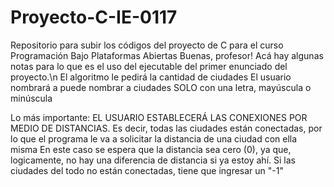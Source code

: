 # Proyecto-C-IE-0117
Repositorio para subir los códigos del proyecto de C para el curso Programación Bajo Plataformas Abiertas
Buenas, profesor! 
Acá hay algunas notas para lo que es el uso del ejecutable del primer enunciado del proyecto.\n
El algoritmo le pedirá la cantidad de ciudades
El usuario nombrará a puede nombrar a ciudades SOLO con una letra, mayúscula o minúscula


Lo más importante:  EL USUARIO ESTABLECERÁ LAS CONEXIONES POR MEDIO DE DISTANCIAS.
Es decir, todas las ciudades están conectadas, por lo que el programa le va a solicitar la distancia de una ciudad con ella misma
En este caso se espera que la distancia sea cero (0), ya que, logicamente, no hay una diferencia de distancia si ya estoy ahí.
Si las ciudades del todo no están conectadas, tiene que ingresar un "-1"
